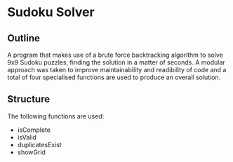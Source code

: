 # Sudoku Solver

## Outline

A program that makes use of a brute force backtracking algorithm to solve 9x9 Sudoku puzzles, finding the solution in a matter of seconds. A modular approach was taken to improve maintainability and readibility of code and a total of four specialised functions are used to produce an overall solution.

## Structure

The following functions are used:

- isComplete
- isValid
- duplicatesExist
- showGrid

